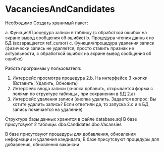 # VacanciesAndCandidates

Необходимо Создать хранимый пакет:

a.	Функция/Процедура записи в таблицу (с обработкой ошибок на экране вывод сообщения об ошибке)
b.	Процедура чтения данных из БД (возвращается ref_cursor)
c.	Функция/процедура удаления записи (физически запись не удаляется, просто ставить признак не актуальности, с обработкой ошибок на экране вывод сообщения об ошибке)

Работа программы у пользователя:

1.	Интерфейс просмотра процедура 2.b. На интерфейсе 3 кнопки (Вставить, Удалить, Обновить)
2.	Интерфейс ввода записи (кнопка добавить, открывается форма с полями по структуре таблицы , при сохранении в БД 2.а)
3.	Интерфейс удаления записи (кнопка удалить. Задается вопрос: Вы хотите удалить запись? Если ответили да, то запуска 2.с и в БД запись помечается на удаление)


Структура базы данных хранится в файле database.sql
В базе присутсвуют 2 таблицы:
dbo.Candidates
dbo.Vacansies

В базе присутсвуют процедуры для добавления, обновления информации и удаления кандидата,
В базе присутсвуют процедуры для добавления, обновления вакансии
